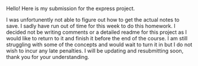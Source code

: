 Hello! Here is my submission for the express project.

I was unfortunently not able to figure out how to get the actual notes to save. I sadly have run out of time for this week to do this homework. I decided not be writing comments or a detailed readme for this project as I would like to return to it and finish it before the end of the course. I am still struggling with some of the concepts and would wait to turn it in but I do not wish to incur any late penalties. I will be updating and resubmitting soon, thank you for your understanding.
